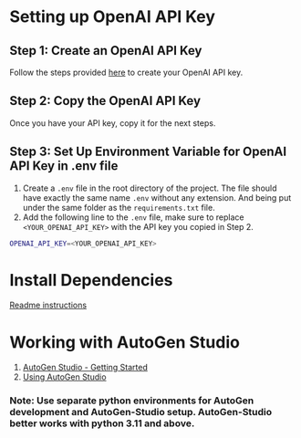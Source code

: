 # Setting up OpenAI API Key

## Step 1: Create an OpenAI API Key
Follow the steps provided [here](https://gptforwork.com/help/create-openai-api-key) to create your OpenAI API key.

## Step 2: Copy the OpenAI API Key
Once you have your API key, copy it for the next steps.

## Step 3: Set Up Environment Variable for OpenAI API Key in .env file

1. Create a `.env` file in the root directory of the project. The file should have exactly the same name `.env` without any extension. And being put under the same folder as the `requirements.txt` file.
2. Add the following line to the `.env` file, make sure to replace `<YOUR_OPENAI_API_KEY>` with the API key you copied in Step 2.
```bash
OPENAI_API_KEY=<YOUR_OPENAI_API_KEY>
```

# Install Dependencies
[Readme instructions](README.md)

# Working with AutoGen Studio
1. [AutoGen Studio - Getting Started](https://microsoft.github.io/autogen/0.2/docs/autogen-studio/getting-started)
2. [Using AutoGen Studio](https://microsoft.github.io/autogen/0.2/docs/autogen-studio/usage)


### Note: Use separate python environments for AutoGen development and AutoGen-Studio setup. AutoGen-Studio better works with python 3.11 and above.